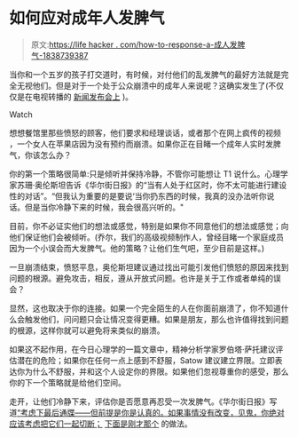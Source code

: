 # 如何应对成年人发脾气

> 原文:[https://life hacker . com/how-to-response-a-成人发脾气-1838739387](https://lifehacker.com/how-to-respond-to-an-adult-temper-tantrum-1838739387)

当你和一个五岁的孩子打交道时，有时候，对付他们的乱发脾气的最好方法就是完全无视他们。但是对于一个处于公众崩溃中的成年人来说呢？这确实发生了(不仅仅是在电视转播的 [新闻发布会上](https://www.cnn.com/videos/politics/2019/10/02/trump-press-conference-schiff-impeachment-inquiry-acosta-pkg-tsr-vpx.cnn/video/playlists/this-week-in-politics/) )。

Watch

想想餐馆里那些愤怒的顾客，他们要求和经理谈话，或者那个在网上疯传的视频 ，一个女人在苹果店因为没有预约而崩溃。如果你正在目睹一个成年人实时发脾气，你该怎么办？

你的第一个策略很简单:只是倾听并保持冷静，不管你可能想让 T1 说什么。心理学家苏珊·奥伦斯坦告诉《华尔街日报》的“当有人处于红区时，你不太可能进行建设性的对话”。“但我认为重要的是要说‘当你扔东西的时候，我真的没办法听你说话。但是当你冷静下来的时候，我会很高兴听的。"

目前，你不必证实他们的想法或感觉，特别是如果你不同意他们的想法或感觉；向他们保证他们会被倾听。(乔尔，我们的高级视频制作人，曾经目睹一个家庭成员因为一个小误会而大发脾气。他的策略？让他们生气吧，至少目前是这样。)

一旦崩溃结束，愤怒平息，奥伦斯坦建议通过找出可能引发他们愤怒的原因来找到问题的根源。避免攻击，相反，遵从开放式问题。也许是关于工作或者单纯的误会？

显然，这也取决于你的连接。如果一个完全陌生的人在你面前崩溃了，你不知道什么会触发他们，问问题只会让情况变得更糟。如果是朋友，那么也许值得找到问题的根源，这样你就可以避免将来类似的崩溃。

如果这不起作用，在今日心理学的一篇文章中，精神分析学家罗伯塔·萨托建议评估潜在的危险；如果你在任何一点上感到不舒服，Satow 建议建立界限。立即表达你为什么不舒服，并和这个人设定你的界限。如果他们忽视尊重你的感受，那么你的下一个策略就是给他们空间。

走开，让他们冷静下来，评估你是否愿意再忍受一次发脾气。《华尔街日报》写道[“考虑下最后通牒——但前提是你是认真的。如果事情没有改变，见鬼，你绝对应该考虑把它们一起切断；](https://www.wsj.com/articles/SB10001424052748703727804576017430496839642) [下面是刚才那个](https://lifehacker.com/how-to-dump-a-friend-1832297628) 的做法。